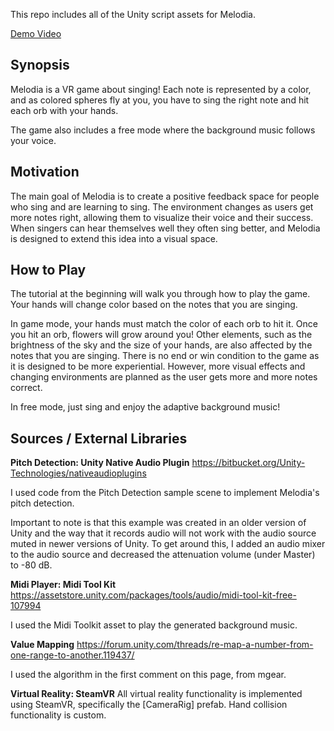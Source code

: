 This repo includes all of the Unity script assets for Melodia. 

[Demo Video](https://www.youtube.com/watch?v=vP3Afu5f-BE&t=76s)

## Synopsis

Melodia is a VR game about singing! Each note is represented by a color, and as 
colored spheres fly at you, you have to sing the right note and hit each 
orb with your hands. 

The game also includes a free mode where the background music follows 
your voice. 

## Motivation

The main goal of Melodia is to create a positive feedback space for people who sing 
and are learning to sing. The environment changes as users get more notes right, 
allowing them to visualize their voice and their success. When singers can hear themselves 
well they often sing better, and Melodia is designed to extend this idea into a visual space.  

## How to Play 

The tutorial at the beginning will walk you through how to play the game. Your hands will 
change color based on the notes that you are singing.

In game mode, your hands must match the color of each orb to hit it. Once you hit an orb, 
flowers will grow around you! Other elements, such as the brightness of the sky and the size 
of your hands, are also affected by the notes that you are singing. There is no end or win 
condition to the game as it is designed to be more experiential. However, more visual effects 
and changing environments are planned as the user gets more and more notes correct. 

In free mode, just sing and enjoy the adaptive background music! 

## Sources / External Libraries 

**Pitch Detection: Unity Native Audio Plugin**
https://bitbucket.org/Unity-Technologies/nativeaudioplugins

I used code from the Pitch Detection sample scene to implement Melodia's pitch 
detection. 

Important to note is that this example was created in an older version of Unity 
and the way that it records audio will not work with the audio source muted in 
newer versions of Unity. To get around this, I added an audio mixer to the audio 
source and decreased the attenuation volume (under Master) to -80 dB. 

**Midi Player: Midi Tool Kit** 
https://assetstore.unity.com/packages/tools/audio/midi-tool-kit-free-107994

I used the Midi Toolkit asset to play the generated background music. 

**Value Mapping** 
https://forum.unity.com/threads/re-map-a-number-from-one-range-to-another.119437/

I used the algorithm in the first comment on this page, from mgear. 

**Virtual Reality: SteamVR** 
All virtual reality functionality is implemented using SteamVR, specifically the 
[CameraRig] prefab. Hand collision functionality is custom.

